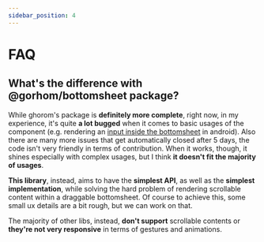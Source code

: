 ```yaml
---
sidebar_position: 4
---
```


# FAQ

## What's the difference with @gorhom/bottomsheet package?

While ghorom's package is **definitely more complete**, right now, in my experience, it's quite **a lot bugged** when it comes to basic usages of the component (e.g. rendering an [input inside the bottomsheet](https://github.com/gorhom/react-native-bottom-sheet/issues/902) in android).
Also there are many more issues that get automatically closed after 5 days, the code isn't very friendly in terms of contribution.
When it works, though, it shines especially with complex usages, but I think **it doesn't fit the majority of usages**.<br/>

**This library**, instead, aims to have the **simplest API**, as well as the **simplest implementation**, while solving the hard problem of rendering scrollable content within a draggable bottomsheet. Of course to achieve this, some small ux details are a bit rough, but we can work on that.<br/>

The majority of other libs, instead, **don't support** scrollable contents or **they're not very responsive** in terms of gestures and animations.
